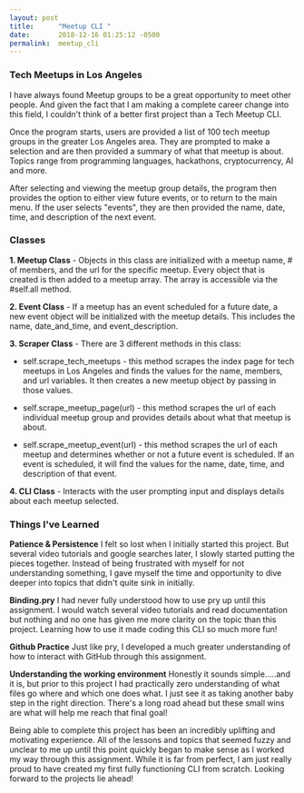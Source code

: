 ```yaml
---
layout: post
title:      "Meetup CLI "
date:       2018-12-16 01:25:12 -0500
permalink:  meetup_cli
---
```



### Tech Meetups in Los Angeles

I have always found Meetup groups to be a great opportunity to meet other people. And given the fact that I am making a complete career change into this field, I couldn't think of a better first project than a Tech Meetup CLI. 

Once the program starts, users are provided a list of 100 tech meetup groups in the greater Los Angeles area. They are prompted to make a selection and are then provided a summary of what that meetup is about. Topics range from programming languages, hackathons, cryptocurrency, AI and more.

After selecting and viewing the meetup group details, the program then provides the option to either view future events, or to return to the main menu. If the user selects "events", they are then provided the name, date, time, and description of the next event. 
 
### Classes
**1. Meetup Class** - Objects in this class are initialized with a meetup name, # of members, and the url for the specific meetup. Every object that is created is then added to a meetup array. The array is accessible via the #self.all method.

**2. Event Class** - If a meetup has an event scheduled for a future date, a new event object will be initialized with the meetup details. This includes the name, date_and_time, and event_description.

**3. Scraper Class** - There are 3 different methods in this class:
*  self.scrape_tech_meetups - this method scrapes the index page for tech meetups in Los Angeles and finds the values for the name, members, and url variables. It then creates a new meetup object by passing in those values.

*  self.scrape_meetup_page(url) - this method scrapes the url of each individual meetup group and provides details about what that meetup is about.

* self.scrape_meetup_event(url) - this method scrapes the url of each meetup and determines whether or not a future event is scheduled. If an event is scheduled, it will find the values for the name, date, time, and description of that event.

**4. CLI Class** - Interacts with the user prompting input and displays details about each meetup selected.

### Things I've Learned

**Patience & Persistence**
I felt so lost when I initially started this project. But several video tutorials and google searches later, I slowly started putting the pieces together. Instead of being frustrated with myself for not understanding something, I gave myself the time and opportunity to dive deeper into topics that didn't quite sink in initially.

**Binding.pry**
I had never fully understood how to use pry up until this assignment. I would watch several video tutorials and read documentation but nothing and no one has given me more clarity on the topic than this project. Learning how to use it made coding this CLI so much more fun! 

**Github Practice**
Just like pry, I developed a much greater understanding of how to interact with GitHub through this assignment.

**Understanding the working environment**
Honestly it sounds simple.....and it is, but prior to this project I had practically zero understanding of what files go where and which one does what. I just see it as taking another baby step in the right direction. There's a long road ahead but these small wins are what will help me reach that final goal! 

Being able to complete this project has been an incredibly uplifting and motivating experience. All of the lessons and topics that seemed fuzzy and unclear to me up until this point quickly began to make sense as I worked my way through this assignment.  While it is far from perfect, I am just really proud to have created my first fully functioning CLI from scratch. Looking forward to the projects lie ahead!

